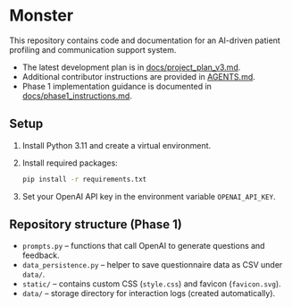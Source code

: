 # Monster

This repository contains code and documentation for an AI-driven patient profiling and communication support system.

- The latest development plan is in [docs/project_plan_v3.md](docs/project_plan_v3.md).
- Additional contributor instructions are provided in [AGENTS.md](AGENTS.md).
- Phase 1 implementation guidance is documented in [docs/phase1_instructions.md](docs/phase1_instructions.md).

## Setup

1. Install Python 3.11 and create a virtual environment.
2. Install required packages:

   ```bash
   pip install -r requirements.txt
   ```
3. Set your OpenAI API key in the environment variable `OPENAI_API_KEY`.

## Repository structure (Phase 1)

- `prompts.py` – functions that call OpenAI to generate questions and feedback.
- `data_persistence.py` – helper to save questionnaire data as CSV under `data/`.
- `static/` – contains custom CSS (`style.css`) and favicon (`favicon.svg`).
- `data/` – storage directory for interaction logs (created automatically).
